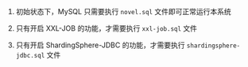 1. 初始状态下，MySQL 只需要执行 `novel.sql` 文件即可正常运行本系统

2. 只有开启 XXL-JOB 的功能，才需要执行 `xxl-job.sql` 文件

3. 只有开启 ShardingSphere-JDBC 的功能，才需要执行 `shardingsphere-jdbc.sql` 文件

